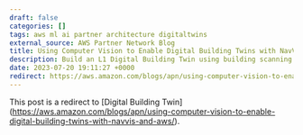 ```yaml
---
draft: false
categories: []
tags: aws ml ai partner architecture digitaltwins
external_source: AWS Partner Network Blog
title: Using Computer Vision to Enable Digital Building Twins with NavVis and AWS
description: Build an L1 Digital Building Twin using building scanning technology, computer vision algorithms and a human-in-the-loop approach.
date: 2023-07-20 19:11:27 +0000
redirect: https://aws.amazon.com/blogs/apn/using-computer-vision-to-enable-digital-building-twins-with-navvis-and-aws/
---
```


This post is a redirect to [Digital Building Twin] (https://aws.amazon.com/blogs/apn/using-computer-vision-to-enable-digital-building-twins-with-navvis-and-aws/).
